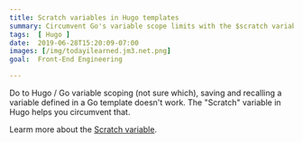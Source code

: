 ```yaml
---
title: Scratch variables in Hugo templates
summary: Circumvent Go's variable scope limits with the $scratch variable
tags:  [ Hugo ]
date:  2019-06-28T15:20:09-07:00
images: [/img/todayilearned.jm3.net.png]
goal:  Front-End Engineering

---
```


Do to Hugo / Go variable scoping (not sure which), saving and recalling
a variable defined in a Go template doesn't work. The "Scratch" variable
in Hugo helps you circumvent that.

Learm more about the [Scratch variable][REGISPHILBERT].

[REGISPHILBERT]: https://regisphilibert.com/blog/2017/04/hugo-scratch-explained-variable/
